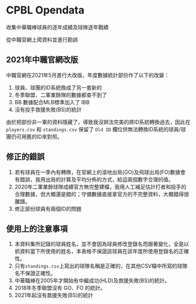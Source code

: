 # CPBL Opendata

收集中華職棒球員的逐年成績及球隊逐年戰績

從中職官網上爬資料並進行勘誤

## 2021年中職官網改版

中職官網在2021年5月進行大改版，年度數據統計部份作了以下的改變：

1. 球員、球團的ID系統換成了另一套新的
1. 冬季聯盟、二軍業餘隊的數據都查不到了
1. BB 數據配合MLB標準加入了 IBB
1. 沒有投手救援失敗(BS)的統計

由於把部份非一軍的資料隱藏了，導致我沒辬法完美的將ID系統轉換過去，因此在 `players.csv` 和 `standings.csv` 保留了 `Old ID` 欄位供無法轉換ID系統的球員/球團仍可用舊的ID來對照。

## 修正的錯誤

1. 若有球員在一季內有轉隊，在官網上的滾地出局(GO)及飛球出局(FO)數據會有錯誤，我用出局的計算及平均分佈的方式，給這兩個數字合理的值。
2. 2020年二軍業餘球隊成績官方無完整建檔，我用人工補足估計打者和投手的合理數據，但大概還是錯的；守備數據直接拿官方的不完整資料，大概錯得很離譜。
3. 修正部份球員有兩個ID的問題

## 使用上的注意事項

1. 本資料集所記錄的球員姓名，並不會因為球員修改登錄名而跟著變化，全是以抓資料當下所使用的姓名，本表格不保證該球員在該年度所使用登錄名的正確性。
2. 只有`standings.csv`上寫出的球隊名稱是正確的，在其他CSV檔中所寫的球隊名不保證正確性。
3. 中華職棒在2005年才開始有中繼成功(HLD)及救援失敗(BS)的統計。
4. 2018年冬季聯盟沒有 GO、FO 的統計。
5. 2021年起沒有救援失敗(BS)的統計
